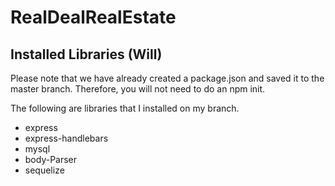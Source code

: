 # RealDealRealEstate

## Installed Libraries (Will)

Please note that we have already created a package.json and saved it to the master branch. Therefore, you will not need to do an npm init. 

The following are libraries that I installed on my branch. 
  - express 
  - express-handlebars 
  - mysql 
  - body-Parser 
  - sequelize